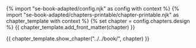 <frontmatter>
{% import "se-book-adapted/config.njk" as config with context %}
{% import "se-book-adapted/chapters-printable/chapter-printable.njk" as chapter_template with context %}
{% set chapter = config.chapters.design %}
{{ chapter_template.add_front_matter(chapter) }}
</frontmatter>

{{ chapter_template.show_chapter("../../book/", chapter) }}